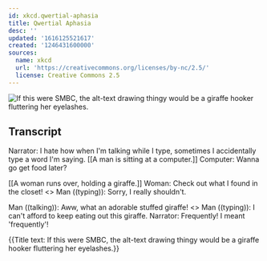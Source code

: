 ```yaml
---
id: xkcd.qwertial-aphasia
title: Qwertial Aphasia
desc: ''
updated: '1616125521617'
created: '1246431600000'
sources:
  name: xkcd
  url: 'https://creativecommons.org/licenses/by-nc/2.5/'
  license: Creative Commons 2.5
---
```

![If this were SMBC, the alt-text drawing thingy would be a giraffe hooker fluttering her eyelashes.](https://imgs.xkcd.com/comics/qwertial_aphasia.png)

## Transcript
Narrator: I hate how when I'm talking while I type, sometimes I accidentally type a word I'm saying.
[[A man is sitting at a computer.]]
Computer: Wanna go get food later?

[[A woman runs over, holding a giraffe.]]
Woman: Check out what I found in the closet!
<<Type type>>
Man ((typing)): Sorry, I really shouldn't.

Man ((talking)): Aww, what an adorable stuffed giraffe!
<<Type type>>
Man ((typing)): I can't afford to keep eating out this giraffe.
Narrator: 
Frequently!
 I meant 
'frequently'!


{{Title text: If this were SMBC, the alt-text drawing thingy would be a giraffe hooker fluttering her eyelashes.}}
